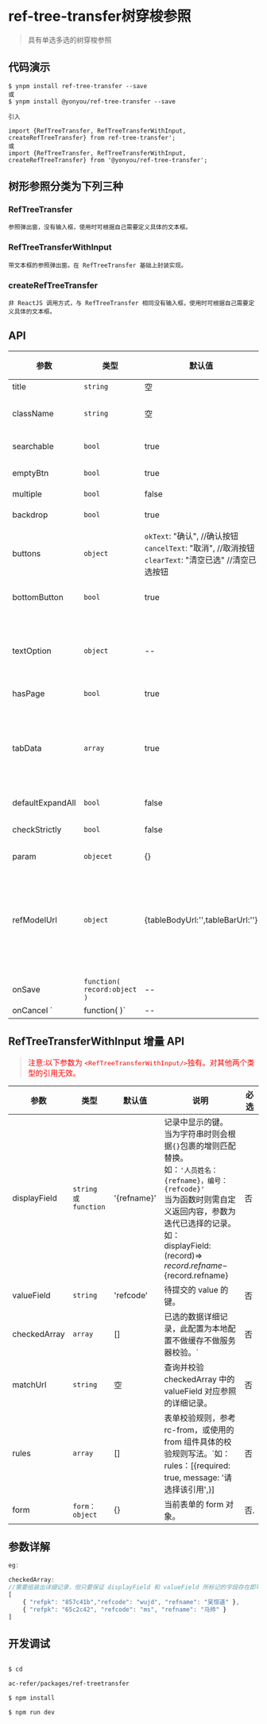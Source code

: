 # ref-tree-transfer树穿梭参照
>具有单选多选的树穿梭参照
## 代码演示

```
$ ynpm install ref-tree-transfer --save
或
$ ynpm install @yonyou/ref-tree-transfer --save

引入

import {RefTreeTransfer, RefTreeTransferWithInput, createRefTreeTransfer} from ref-tree-transfer';
或
import {RefTreeTransfer, RefTreeTransferWithInput, createRefTreeTransfer} from '@yonyou/ref-tree-transfer';

```


## 树形参照分类为下列三种

### RefTreeTransfer
    
    参照弹出窗，没有输入框，使用时可根据自己需要定义具体的文本框。

### RefTreeTransferWithInput
    
    带文本框的参照弹出窗。在 RefTreeTransfer 基础上封装实现。

### createRefTreeTransfer
    
    非 ReactJS 调用方式，与 RefTreeTransfer 相同没有输入框，使用时可根据自己需要定义具体的文本框。


## API

参数 | 类型 |默认值| 说明 | 必选
---|---|--- | --- | ---
title |``string``|空 |打开上传的模态框显示的标题文字 | 否
className |`string`|空 | 参照class样式，作用于弹出层和 RefTreeTransferWithInput 输入框的样式，默认为空。 | 否
searchable |`bool`|true |是否显示搜索框，弹出层是否带有搜索框，true 显示，false 不显示。 | 否
emptyBtn |`bool`|true |是否显示清空按钮，true 显示，false 不显示 | 否
multiple |`bool`| false |是否单选， true 单选，false 多选 | 否
backdrop |`bool`| true |弹出层是否有模态层，true 显示，false 不显示 | 否
buttons |`object`| `okText`: "确认", //确认按钮<br/>`cancelText`: "取消", //取消按钮<br/>`clearText`: "清空已选" //清空已选按钮|弹出层工具栏三个按钮的文字，若 bottomButton 为 false 则该配置无效。| 否
bottomButton |`bool`|true | 是否显示弹出层下边框工具栏， false true 显示`注意该属性为临时兼容配置后期可能随时会弃用` | 否
textOption | `object` | -- | 左边树和右边处穿梭框的标题<br /> 如：<br />{<br />    leftTitle:'树',<br />    rightTitle:'穿梭框'<br />}| 否
hasPage |`bool`|true |是否有分页条，true 有，false 没有 | 否
tabData |`array`|true |当参照有多个类型的数据时可启用tab标签页来区分，当个点击页签的时候，会根据配置的key再去查询。如：<br />[<br />{"title":"常用","key":"commonUse"},<br /> {"title":"全部","key":"total"},<br />{"title":"推荐","key":"recommed"}<br />] | 否
defaultExpandAll |`bool`|false |展开所有节点 true 展开，false 不展开 | 否
checkStrictly |`bool`|false|heckable状态下节点选择完全受控（父子节点选中状态不再关联）, false 关联选择，true 不关联| 否
param |`objecet`|{} |接口请求参数 | 是
refModelUrl |`object`|{tableBodyUrl:'',tableBarUrl:''} |弹出层数据接口地址，为了兼容其他参照保留了多连接配置。<br/>如：<br/>{ <br/>treeUrl: '/api/user/blobRefTreeTransfer.json',<br/>tableBodyUrl:'blobRefTreeTransferGrid',//表体请求<br />tableBarUrl:'refInfo',//表头请求<br />} | 是
onSave |`function( record:object )`|-- |保存回调函数，返回已选择的记录详细数据。 | 否
onCancel `|function(  )`|-- |关闭弹出层 | 否

## RefTreeTransferWithInput 增量 API
><span style="color: red; font-size: 15px;">注意:以下参数为 `<RefTreeTransferWithInput/>`独有。对其他两个类型的引用无效。</span>

参数 | 类型 |默认值| 说明 | 必选
---|---|--- | --- | ---
displayField |<code>string 或 function</code>|'{refname}' |记录中显示的键。<br/>当为字符串时则会根据`{}`包裹的增则匹配替换。<br/>如：`'人员姓名：{refname}，编号：{refcode}'`<br/>当为函数时则需自定义返回内容，参数为迭代已选择的记录。<br/>如：<br/>displayField: (record)=>  ${record.refname}-${record.refname}| 否
valueField |``string``|'refcode' |待提交的 value 的键。 | 否
checkedArray|`array`|[]|已选的数据详细记录，此配置为本地配置不做缓存不做服务器校验。`|否
matchUrl| ``string``|空|查询并校验 checkedArray 中的 valueField 对应参照的详细记录。|否
rules|`array`|[]|表单校验规则，参考 rc-from，或使用的 from 组件具体的校验规则写法。`如： rules：[{required: true, message: '请选择该引用',}]|否
form|`form：object`|{}|当前表单的 form 对象。|否.

## 参数详解

```js
eg:

checkedArray:
//需要组装出详细记录，但只要保证 displayField 和 valueField 所标记的字段存在即可， 如：
[
    { "refpk": "857c41b","refcode": "wujd", "refname": "吴惊道" },
    { "refpk": "65c2c42", "refcode": "ms", "refname": "马帅" }
]
```

## 开发调试

```sh

$ cd 

ac-refer/packages/ref-treetransfer

$ npm install

$ npm run dev
